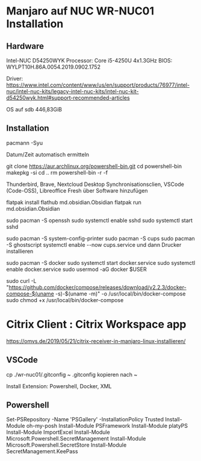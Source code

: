 # Manjaro auf NUC WR-NUC01 Installation

## Hardware
Intel-NUC D54250WYK
Processor: Core i5-4250U  4x1.3GHz
BIOS: WYLPT10H.86A.0054.2019.0902.1752

Driver: https://www.intel.com/content/www/us/en/support/products/76977/intel-nuc/intel-nuc-kits/legacy-intel-nuc-kits/intel-nuc-kit-d54250wyk.html#support-recommended-articles

OS auf sdb  446,83GiB

## Installation
pacmann -Syu

Datum/Zeit automatisch ermitteln

git clone https://aur.archlinux.org/powershell-bin.git
cd powershell-bin
makepkg -si
cd ..
rm powershell-bin -r -f

Thunderbird, Brave, Nextcloud Desktop Synchronisationsclien, VSCode (Code-OSS), Libreoffice Fresh über Software hinzufügen

flatpak install flathub md.obsidian.Obsidian
flatpak run md.obsidian.Obsidian

sudo pacman -S openssh
sudo systemctl enable sshd
sudo systemctl start sshd

sudo pacman -S system-config-printer 
sudo pacman -S cups
sudo pacman -S ghostscript
systemctl enable --now cups.service
und dann Drucker installieren

sudo pacman -S docker
sudo systemctl start docker.service
sudo systemctl enable docker.service
sudo usermod -aG docker $USER

sudo curl -L "https://github.com/docker/compose/releases/download/v2.2.3/docker-compose-$(uname -s)-$(uname -m)" -o /usr/local/bin/docker-compose
sudo chmod +x /usr/local/bin/docker-compose

# Citrix Client  : Citrix Workspace app
https://omvs.de/2019/05/21/citrix-receiver-in-manjaro-linux-installieren/

## VSCode
cp ./wr-nuc01/.gitconfig ~
.gitconfig kopieren nach ~

Install Extension: Powershell, Docker, XML

## Powershell
Set-PSRepository -Name 'PSGallery' -InstallationPolicy Trusted 
Install-Module oh-my-posh
Install-Module PSFramework
Install-Module platyPS
Install-Module ImportExcel
Install-Module Microsoft.Powershell.SecretManagement
Install-Module Microsoft.Powershell.SecretStore
Install-Module SecretManagement.KeePass
